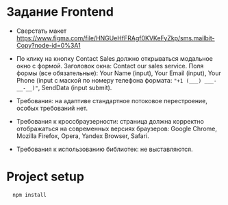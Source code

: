 # Задание Frontend

- Сверстать макет https://www.figma.com/file/HNGUeHfFRAgf0KVKeFyZkp/sms.mailbit-Copy?node-id=0%3A1

- По клику на кнопку Contact Sales должно открываться модальное окно с формой. Заголовок окна: Contact our sales service. Поля формы (все обязательные): Your Name (input), Your Email (input), Your Phone (input с маской по номеру телефона формата: `"+1 (___) ___-__-__)"`, SendData (input submit).

- Требования: на адаптиве стандартное потоковое перестроение, особых требований нет.

- Требования к кроссбраузерности: страница должна корректно отображаться на современных версиях браузеров: Google Chrome, Mozilla Firefox, Opera, Yandex Browser, Safari.

- Требования к использованию библиотек: не выставляются.

# Project setup

```js
  npm install
```
